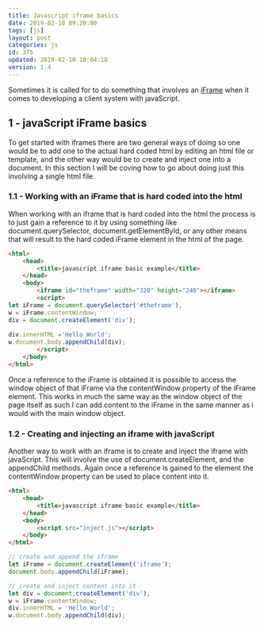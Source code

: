 ```yaml
---
title: Javascript iframe basics
date: 2019-02-10 09:20:00
tags: [js]
layout: post
categories: js
id: 375
updated: 2019-02-10 10:04:18
version: 1.4
---
```


Sometimes it is called for to do something that involves an [iFrame](https://developer.mozilla.org/en-US/docs/Web/HTML/Element/iframe) when it comes to developing a client system with javaScript.

<!-- more -->

## 1 - javaScript iFrame basics

To get started with iframes there are two general ways of doing so one would be to add one to the actual hard coded html by editing an html file or template, and the other way would be to create and inject one into a document. In this section I will be coving how to go about doing just this involving a single html file.

### 1.1 - Working with an iFrame that is hard coded into the html

When working with an iframe that is hard coded into the html the process is to just gain a reference to it by using something like document.querySelector, document.getElementById, or any other means that will result to the hard coded iFrame element in the html of the page.

```html
<html>
    <head>
        <title>javascript iframe basic example</title>
    </head>
    <body>
        <iframe id="theframe" width="320" height="240"></iframe>
        <script>
let iFrame = document.querySelector('#theframe'),
w = iFrame.contentWindow;
div = document.createElement('div');
 
div.innerHTML ='Hello World';
w.document.body.appendChild(div);
        </script>
    </body>
</html>
```

Once a reference to the iFrame is obtained it is possible to access the window object of that iFrame via the contentWindow property of the iFrame element. This works in much the same way as the window object of the page itself as such I can add content to the iFrame in the same manner as i would with the main window object.

### 1.2 - Creating and injecting an iframe with javaScript

Another way to work with an iframe is to create and inject the iframe with javaScript. This will involve the use of document.createElement, and the appendChild methods. Again once a reference is gained to the element the contentWindow property can be used to place content into it.

```html
<html>
    <head>
        <title>javascript iframe basic example</title>
    </head>
    <body>
        <script src="inject.js"></script>
    </body>
</html>
```

```js
// create and append the iframe
let iFrame = document.createElement('iframe');
document.body.appendChild(iFrame);

// create and inject content into it
let div = document.createElement('div'),
w = iFrame.contentWindow;
div.innerHTML = 'Hello World';
w.document.body.appendChild(div);

```